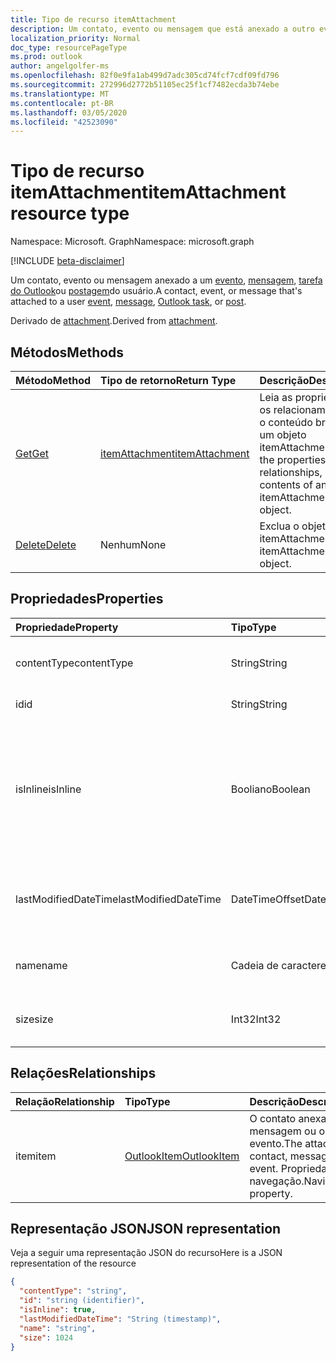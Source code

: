 ```yaml
---
title: Tipo de recurso itemAttachment
description: Um contato, evento ou mensagem que está anexado a outro evento,
localization_priority: Normal
doc_type: resourcePageType
ms.prod: outlook
author: angelgolfer-ms
ms.openlocfilehash: 82f0e9fa1ab499d7adc305cd74fcf7cdf09fd796
ms.sourcegitcommit: 272996d2772b51105ec25f1cf7482ecda3b74ebe
ms.translationtype: MT
ms.contentlocale: pt-BR
ms.lasthandoff: 03/05/2020
ms.locfileid: "42523090"
---
```

# <a name="itemattachment-resource-type"></a><span data-ttu-id="ca25e-103">Tipo de recurso itemAttachment</span><span class="sxs-lookup"><span data-stu-id="ca25e-103">itemAttachment resource type</span></span>

<span data-ttu-id="ca25e-104">Namespace: Microsoft. Graph</span><span class="sxs-lookup"><span data-stu-id="ca25e-104">Namespace: microsoft.graph</span></span>

[!INCLUDE [beta-disclaimer](../../includes/beta-disclaimer.md)]

<span data-ttu-id="ca25e-105">Um contato, evento ou mensagem anexado a um [evento](../resources/event.md), [mensagem](../resources/message.md), [tarefa do Outlook](../resources/outlooktask.md)ou [postagem](../resources/post.md)do usuário.</span><span class="sxs-lookup"><span data-stu-id="ca25e-105">A contact, event, or message that's attached to a user [event](../resources/event.md), [message](../resources/message.md), [Outlook task](../resources/outlooktask.md), or [post](../resources/post.md).</span></span>  

<span data-ttu-id="ca25e-106">Derivado de [attachment](attachment.md).</span><span class="sxs-lookup"><span data-stu-id="ca25e-106">Derived from [attachment](attachment.md).</span></span>

## <a name="methods"></a><span data-ttu-id="ca25e-107">Métodos</span><span class="sxs-lookup"><span data-stu-id="ca25e-107">Methods</span></span>

| <span data-ttu-id="ca25e-108">Método</span><span class="sxs-lookup"><span data-stu-id="ca25e-108">Method</span></span>       | <span data-ttu-id="ca25e-109">Tipo de retorno</span><span class="sxs-lookup"><span data-stu-id="ca25e-109">Return Type</span></span>  |<span data-ttu-id="ca25e-110">Descrição</span><span class="sxs-lookup"><span data-stu-id="ca25e-110">Description</span></span>|
|:---------------|:--------|:----------|
|[<span data-ttu-id="ca25e-111">Get</span><span class="sxs-lookup"><span data-stu-id="ca25e-111">Get</span></span>](../api/attachment-get.md) | [<span data-ttu-id="ca25e-112">itemAttachment</span><span class="sxs-lookup"><span data-stu-id="ca25e-112">itemAttachment</span></span>](itemattachment.md) |<span data-ttu-id="ca25e-113">Leia as propriedades, os relacionamentos ou o conteúdo bruto de um objeto itemAttachment.</span><span class="sxs-lookup"><span data-stu-id="ca25e-113">Read the properties, relationships, or raw contents of an itemAttachment object.</span></span>|
|[<span data-ttu-id="ca25e-114">Delete</span><span class="sxs-lookup"><span data-stu-id="ca25e-114">Delete</span></span>](../api/attachment-delete.md) | <span data-ttu-id="ca25e-115">Nenhum</span><span class="sxs-lookup"><span data-stu-id="ca25e-115">None</span></span> |<span data-ttu-id="ca25e-116">Exclua o objeto itemAttachment.</span><span class="sxs-lookup"><span data-stu-id="ca25e-116">Delete itemAttachment object.</span></span> |

## <a name="properties"></a><span data-ttu-id="ca25e-117">Propriedades</span><span class="sxs-lookup"><span data-stu-id="ca25e-117">Properties</span></span>
| <span data-ttu-id="ca25e-118">Propriedade</span><span class="sxs-lookup"><span data-stu-id="ca25e-118">Property</span></span>     | <span data-ttu-id="ca25e-119">Tipo</span><span class="sxs-lookup"><span data-stu-id="ca25e-119">Type</span></span>   |<span data-ttu-id="ca25e-120">Descrição</span><span class="sxs-lookup"><span data-stu-id="ca25e-120">Description</span></span>|
|:---------------|:--------|:----------|
|<span data-ttu-id="ca25e-121">contentType</span><span class="sxs-lookup"><span data-stu-id="ca25e-121">contentType</span></span>|<span data-ttu-id="ca25e-122">String</span><span class="sxs-lookup"><span data-stu-id="ca25e-122">String</span></span>|<span data-ttu-id="ca25e-123">O tipo de conteúdo do anexo.</span><span class="sxs-lookup"><span data-stu-id="ca25e-123">The content type of the attachment.</span></span>|
|<span data-ttu-id="ca25e-124">id</span><span class="sxs-lookup"><span data-stu-id="ca25e-124">id</span></span>|<span data-ttu-id="ca25e-125">String</span><span class="sxs-lookup"><span data-stu-id="ca25e-125">String</span></span>| <span data-ttu-id="ca25e-126">A ID do anexo.</span><span class="sxs-lookup"><span data-stu-id="ca25e-126">The attachment ID.</span></span>|
|<span data-ttu-id="ca25e-127">isInline</span><span class="sxs-lookup"><span data-stu-id="ca25e-127">isInline</span></span>|<span data-ttu-id="ca25e-128">Booliano</span><span class="sxs-lookup"><span data-stu-id="ca25e-128">Boolean</span></span>|<span data-ttu-id="ca25e-129">Defina como verdadeiro se o anexo estiver embutido, como uma imagem incorporada no corpo do item.</span><span class="sxs-lookup"><span data-stu-id="ca25e-129">Set to true if the attachment is inline, such as an embedded image within the body of the item.</span></span>|
|<span data-ttu-id="ca25e-130">lastModifiedDateTime</span><span class="sxs-lookup"><span data-stu-id="ca25e-130">lastModifiedDateTime</span></span>|<span data-ttu-id="ca25e-131">DateTimeOffset</span><span class="sxs-lookup"><span data-stu-id="ca25e-131">DateTimeOffset</span></span>|<span data-ttu-id="ca25e-132">Última data e hora em que o anexo foi alterado.</span><span class="sxs-lookup"><span data-stu-id="ca25e-132">The last time and date that the attachment was modified.</span></span>|
|<span data-ttu-id="ca25e-133">name</span><span class="sxs-lookup"><span data-stu-id="ca25e-133">name</span></span>|<span data-ttu-id="ca25e-134">Cadeia de caracteres</span><span class="sxs-lookup"><span data-stu-id="ca25e-134">String</span></span>|<span data-ttu-id="ca25e-135">O nome de exibição do anexo.</span><span class="sxs-lookup"><span data-stu-id="ca25e-135">The display name of the attachment.</span></span>|
|<span data-ttu-id="ca25e-136">size</span><span class="sxs-lookup"><span data-stu-id="ca25e-136">size</span></span>|<span data-ttu-id="ca25e-137">Int32</span><span class="sxs-lookup"><span data-stu-id="ca25e-137">Int32</span></span>|<span data-ttu-id="ca25e-138">O tamanho do anexo em bytes.</span><span class="sxs-lookup"><span data-stu-id="ca25e-138">The size in bytes of the attachment.</span></span>|

## <a name="relationships"></a><span data-ttu-id="ca25e-139">Relações</span><span class="sxs-lookup"><span data-stu-id="ca25e-139">Relationships</span></span>
| <span data-ttu-id="ca25e-140">Relação</span><span class="sxs-lookup"><span data-stu-id="ca25e-140">Relationship</span></span> | <span data-ttu-id="ca25e-141">Tipo</span><span class="sxs-lookup"><span data-stu-id="ca25e-141">Type</span></span>   |<span data-ttu-id="ca25e-142">Descrição</span><span class="sxs-lookup"><span data-stu-id="ca25e-142">Description</span></span>|
|:---------------|:--------|:----------|
|<span data-ttu-id="ca25e-143">item</span><span class="sxs-lookup"><span data-stu-id="ca25e-143">item</span></span>|[<span data-ttu-id="ca25e-144">OutlookItem</span><span class="sxs-lookup"><span data-stu-id="ca25e-144">OutlookItem</span></span>](outlookitem.md)|<span data-ttu-id="ca25e-145">O contato anexado, a mensagem ou o evento.</span><span class="sxs-lookup"><span data-stu-id="ca25e-145">The attached contact, message or event.</span></span> <span data-ttu-id="ca25e-146">Propriedade de navegação.</span><span class="sxs-lookup"><span data-stu-id="ca25e-146">Navigation property.</span></span>|

## <a name="json-representation"></a><span data-ttu-id="ca25e-147">Representação JSON</span><span class="sxs-lookup"><span data-stu-id="ca25e-147">JSON representation</span></span>

<span data-ttu-id="ca25e-148">Veja a seguir uma representação JSON do recurso</span><span class="sxs-lookup"><span data-stu-id="ca25e-148">Here is a JSON representation of the resource</span></span>

<!-- {
  "blockType": "resource",
  "baseType": "microsoft.graph.attachment",
  "keyProperty":"id",
  "optionalProperties": [
    "item"
  ],
  "@odata.type": "microsoft.graph.itemAttachment"
}-->

```json
{
  "contentType": "string",
  "id": "string (identifier)",
  "isInline": true,
  "lastModifiedDateTime": "String (timestamp)",
  "name": "string",
  "size": 1024
}

```
<!-- uuid: 8fcb5dbc-d5aa-4681-8e31-b001d5168d79
2015-10-25 14:57:30 UTC -->
<!--
{
  "type": "#page.annotation",
  "description": "itemAttachment resource",
  "keywords": "",
  "section": "documentation",
  "tocPath": "",
  "suppressions": []
}
-->
